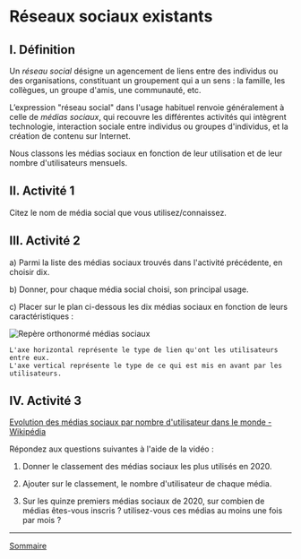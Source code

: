 # Réseaux sociaux existants

## I. Définition

Un *réseau social* désigne un agencement de liens entre des individus ou des organisations, constituant un groupement qui a un sens : la famille, les collègues, un groupe d'amis, une communauté, etc. 

L’expression "réseau social" dans l'usage habituel renvoie généralement à celle de *médias sociaux*, qui recouvre les différentes activités qui intègrent technologie, interaction sociale entre individus ou groupes d'individus, et la création de contenu sur Internet.

Nous classons les médias sociaux en fonction de leur utilisation et de leur nombre d'utilisateurs mensuels.

## II. Activité 1

Citez le nom de média social que vous utilisez/connaissez.

## III. Activité 2

a) Parmi la liste des médias sociaux trouvés dans l'activité précédente, en choisir dix.

b) Donner, pour chaque média social choisi, son principal usage.

c) Placer sur le plan ci-dessous les dix médias sociaux en fonction de leurs caractéristiques :

![Repère orthonormé médias sociaux](./img/repere_medias_sociaux.drawio.png)

```
L'axe horizontal représente le type de lien qu'ont les utilisateurs entre eux.
L'axe vertical représente le type de ce qui est mis en avant par les utilisateurs.
```

## IV. Activité 3

[Evolution des médias sociaux par nombre d'utilisateur dans le monde - Wikipédia](https://ladigitale.dev/digiview/#/v/6550c63fd7ea0)

Répondez aux questions suivantes à l'aide de la vidéo :

1. Donner le classement des médias sociaux les plus utilisés en 2020.

2. Ajouter sur le classement, le nombre d'utilisateur de chaque média.

3. Sur les quinze premiers médias sociaux de 2020, sur combien de médias êtes-vous inscris ? utilisez-vous ces médias au moins une fois par mois ?

___________

[Sommaire](./../README.md)